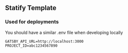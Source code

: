 
## Statify Template
### Used for deployments

You should have a similar .env file when developing locally
```
GATSBY_API_URL=http://localhost:3000
PROJECT_ID=abc1234567890
```


